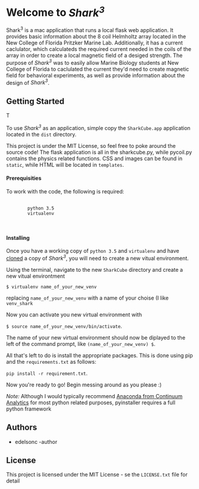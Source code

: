 <h1>Welcome to <i>Shark<sup>3</sup></i></h1>
<p>Shark<sup>3</sup> is a mac application that runs a local flask web application. It provides basic information about the 8 coil Helmholtz array located in the New College of Florida Pritzker Marine Lab. Additionally, it has a current caclulator, which calculateds the required current needed in the coils of the array in order to create a local magnetic field of a desiged strength. The purpose of <i>Shark<sup>3</sup></i> was to easily allow Marine Biology students at New College of Florida to caclulated the current they'd need to create magnetic field for behavioral experiments, as well as provide information about the design of <i>Shark<sup>3</sup></i>.</p>

<h2>Getting Started</h2>T
<p>To use <i>Shark<sup>3</sup></i> as an application, simple copy the <code>SharkCube.app</code> application located in the <code>dist</code> directory.</p>
<p>This project is under the MIT License, so feel free to poke around the source code! The flask application is all in the sharkcube.py, while pycoil.py contains the physics related functions. CSS and images can be found in <code>static</code>, while HTML will be located in <code>templates</code>.</p>

<h4>Prerequisities</h4>
<p>To work with the code, the following is required: <pre>
        <code>
        python 3.5
        virtualenv
        </code>
    </pre> </p>

<h4>Installing</h4>
<p>Once you have a working copy of <code>python 3.5</code> and <code>virtualenv</code> and have <a href=https://help.github.com/articles/cloning-a-repository/>cloned</a> a copy of <i>Shark<sup>3</sup></i>, you will need to create a new vitual environment.</p>

<p>Using the terminal, navigate to the new <code>SharkCube</code> directory and create a new vitual environtment</p>

<code>$ virtualenv name_of_your_new_venv</code>

<p>replacing <code>name_of_your_new_venv</code> with a name of your choise (I like <code>venv_shark</code></p>

<p>Now you can activate you new virtual environment with</p>

<code>$ source name_of_your_new_venv/bin/activate</code>.

<p>The name of your new virtual environment should now be diplayed to the left of the command prompt, like <code>(name_of_your_new_venv) $</code>.</p>

<p>All that's left to do is install the appropriate packages. This is done using pip and the <code>requirements.txt</code> as follows:</p>

<code>pip install -r requirement.txt</code>.

<p>Now you're ready to go! Begin messing around as you please :)</p>

<p><i>Note:</i> Although I would typically recommend <a href=https://www.continuum.io/why-anaconda>Anaconda from Continuum Analytics</a> for most python related purposes, pyinstaller requires a full python framework</p>
<h2>Authors</h2>
<p>
    <ul>
        <li>edelsonc -author</li>
    </ul>
</p>
<h2>License</h2>
<p>This project is licensed under the MIT License - se the <code>LICENSE.txt</code> file for detail</p>